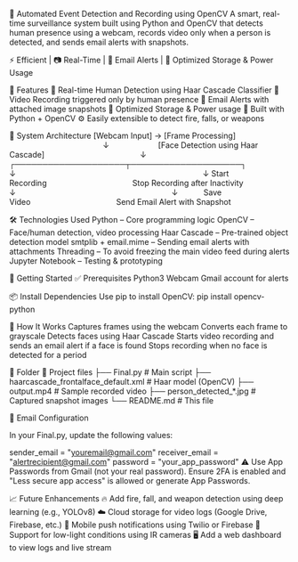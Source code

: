 🎥 Automated Event Detection and Recording using OpenCV
A smart, real-time surveillance system built using Python and OpenCV that detects human presence using a webcam, records video only when a person is detected, and sends email alerts with snapshots.

⚡ Efficient | 📷 Real-Time | 📩 Email Alerts | 💾 Optimized Storage & Power Usage

📌 Features
🎯 Real-time Human Detection using Haar Cascade Classifier
🎥 Video Recording triggered only by human presence
📨 Email Alerts with attached image snapshots
💽 Optimized Storage & Power usage
🧠 Built with Python + OpenCV
⚙️ Easily extensible to detect fire, falls, or weapons

📸 System Architecture
[Webcam Input] → [Frame Processing]
            ↓
      [Face Detection using Haar Cascade]
            ↓
┌────────────────────┬────────────────────┐
↓                        ↓
Start Recording           Stop Recording after Inactivity
   ↓                    ↓
   Save Video           Send Email Alert with Snapshot

🛠️ Technologies Used
Python – Core programming logic
OpenCV – Face/human detection, video processing
Haar Cascade – Pre-trained object detection model
smtplib + email.mime – Sending email alerts with attachments
Threading – To avoid freezing the main video feed during alerts
Jupyter Notebook – Testing & prototyping

🚀 Getting Started
✅ Prerequisites
Python3
Webcam
Gmail account for alerts

📦 Install Dependencies
Use pip to install OpenCV:
pip install opencv-python

🧠 How It Works
Captures frames using the webcam
Converts each frame to grayscale
Detects faces using Haar Cascade
Starts video recording and sends an email alert if a face is found
Stops recording when no face is detected for a period

📂 Folder
📁 Project files
├── Final.py                        # Main script
├── haarcascade_frontalface_default.xml   # Haar model (OpenCV)
├── output.mp4                     # Sample recorded video
├── person_detected_*.jpg          # Captured snapshot images
└── README.md                      # This file

📧 Email Configuration

In your Final.py, update the following values:

sender_email = "youremail@gmail.com"
receiver_email = "alertrecipient@gmail.com"
password = "your_app_password"
⚠️ Use App Passwords from Gmail (not your real password).
Ensure 2FA is enabled and "Less secure app access" is allowed or generate App Passwords.

📈 Future Enhancements
🔥 Add fire, fall, and weapon detection using deep learning (e.g., YOLOv8)
☁️ Cloud storage for video logs (Google Drive, Firebase, etc.)
📱 Mobile push notifications using Twilio or Firebase
🌙 Support for low-light conditions using IR cameras
🖥️ Add a web dashboard to view logs and live stream
